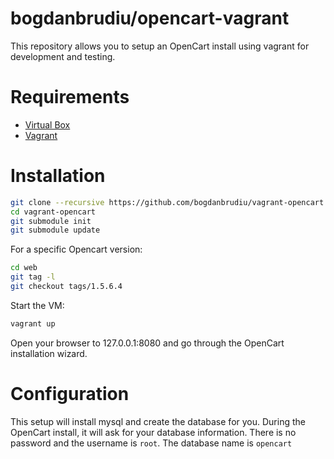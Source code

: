 bogdanbrudiu/opencart-vagrant
============================

This repository allows you to setup an OpenCart install using
vagrant for development and testing.

# Requirements

* [Virtual Box](https://www.virtualbox.org/)
* [Vagrant](http://www.vagrantup.com/)

# Installation

```bash
git clone --recursive https://github.com/bogdanbrudiu/vagrant-opencart.git
cd vagrant-opencart
git submodule init
git submodule update
```

For a specific Opencart version:

```bash
cd web
git tag -l
git checkout tags/1.5.6.4
```

Start the VM:

```bash
vagrant up
```




Open your browser to 127.0.0.1:8080 and go through the OpenCart installation
wizard.

# Configuration

This setup will install mysql and create the database for you. During the
OpenCart install, it will ask for your database information. There is
no password and the username is `root`. The database name is `opencart`
